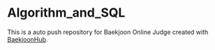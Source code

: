 # Algorithm_and_SQL
This is a auto push repository for Baekjoon Online Judge created with [BaekjoonHub](https://github.com/BaekjoonHub/BaekjoonHub).
